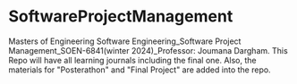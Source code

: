 # SoftwareProjectManagement
Masters of Engineering Software Engineering_Software Project Management_SOEN-6841(winter 2024)_Professor: Joumana Dargham.
This Repo will have all learning journals including the final one. Also, the materials for "Posterathon" and "Final Project" are added into the repo.
